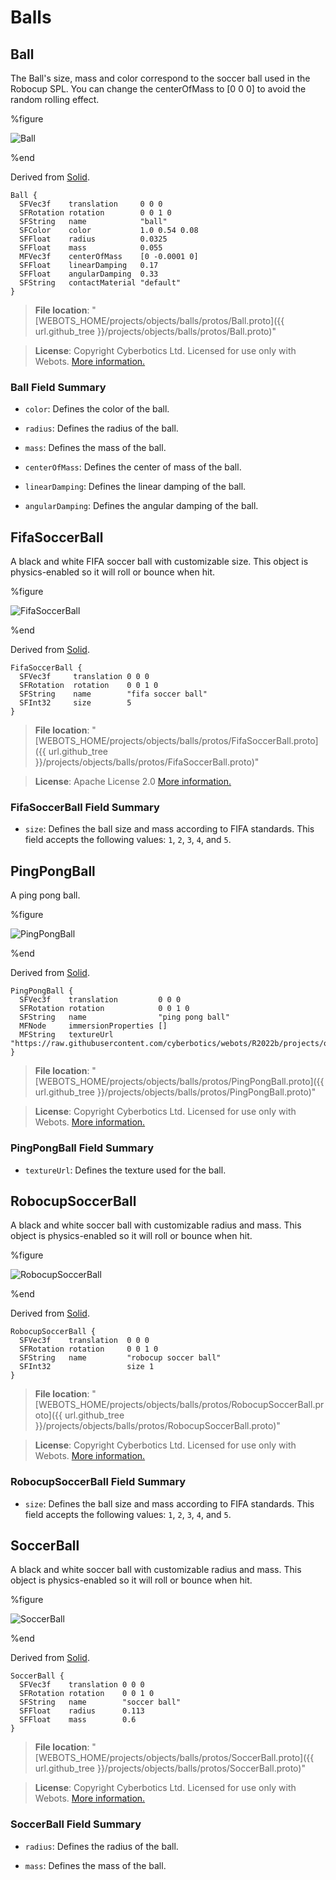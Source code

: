 # Balls

## Ball

The Ball's size, mass and color correspond to the soccer ball used in the Robocup SPL.
You can change the centerOfMass to [0 0 0] to avoid the random rolling effect.

%figure

![Ball](images/objects/balls/Ball/model.thumbnail.png)

%end

Derived from [Solid](../reference/solid.md).

```
Ball {
  SFVec3f    translation     0 0 0
  SFRotation rotation        0 0 1 0
  SFString   name            "ball"
  SFColor    color           1.0 0.54 0.08
  SFFloat    radius          0.0325
  SFFloat    mass            0.055
  MFVec3f    centerOfMass    [0 -0.0001 0]
  SFFloat    linearDamping   0.17
  SFFloat    angularDamping  0.33
  SFString   contactMaterial "default"
}
```

> **File location**: "[WEBOTS\_HOME/projects/objects/balls/protos/Ball.proto]({{ url.github_tree }}/projects/objects/balls/protos/Ball.proto)"

> **License**: Copyright Cyberbotics Ltd. Licensed for use only with Webots.
[More information.](https://cyberbotics.com/webots_assets_license)

### Ball Field Summary

- `color`: Defines the color of the ball.

- `radius`: Defines the radius of the ball.

- `mass`: Defines the mass of the ball.

- `centerOfMass`: Defines the center of mass of the ball.

- `linearDamping`: Defines the linear damping of the ball.

- `angularDamping`: Defines the angular damping of the ball.

## FifaSoccerBall

A black and white FIFA soccer ball with customizable size.
This object is physics-enabled so it will roll or bounce when hit.

%figure

![FifaSoccerBall](images/objects/balls/FifaSoccerBall/model.thumbnail.png)

%end

Derived from [Solid](../reference/solid.md).

```
FifaSoccerBall {
  SFVec3f     translation 0 0 0
  SFRotation  rotation    0 0 1 0
  SFString    name        "fifa soccer ball"
  SFInt32     size        5
}
```

> **File location**: "[WEBOTS\_HOME/projects/objects/balls/protos/FifaSoccerBall.proto]({{ url.github_tree }}/projects/objects/balls/protos/FifaSoccerBall.proto)"

> **License**: Apache License 2.0
[More information.](http://www.apache.org/licenses/LICENSE-2.0)

### FifaSoccerBall Field Summary

- `size`: Defines the ball size and mass according to FIFA standards. This field accepts the following values: `1`, `2`, `3`, `4`, and `5`.

## PingPongBall

A ping pong ball.

%figure

![PingPongBall](images/objects/balls/PingPongBall/model.png)

%end

Derived from [Solid](../reference/solid.md).

```
PingPongBall {
  SFVec3f    translation         0 0 0
  SFRotation rotation            0 0 1 0
  SFString   name                "ping pong ball"
  MFNode     immersionProperties []
  MFString   textureUrl          "https://raw.githubusercontent.com/cyberbotics/webots/R2022b/projects/objects/balls/protos/textures/pingpong_logo.jpg"
}
```

> **File location**: "[WEBOTS\_HOME/projects/objects/balls/protos/PingPongBall.proto]({{ url.github_tree }}/projects/objects/balls/protos/PingPongBall.proto)"

> **License**: Copyright Cyberbotics Ltd. Licensed for use only with Webots.
[More information.](https://cyberbotics.com/webots_assets_license)

### PingPongBall Field Summary

- `textureUrl`: Defines the texture used for the ball.

## RobocupSoccerBall

A black and white soccer ball with customizable radius and mass.
This object is physics-enabled so it will roll or bounce when hit.

%figure

![RobocupSoccerBall](images/objects/balls/RobocupSoccerBall/model.thumbnail.png)

%end

Derived from [Solid](../reference/solid.md).

```
RobocupSoccerBall {
  SFVec3f    translation  0 0 0
  SFRotation rotation     0 0 1 0
  SFString   name         "robocup soccer ball"
  SFInt32                 size 1
}
```

> **File location**: "[WEBOTS\_HOME/projects/objects/balls/protos/RobocupSoccerBall.proto]({{ url.github_tree }}/projects/objects/balls/protos/RobocupSoccerBall.proto)"

> **License**: Copyright Cyberbotics Ltd. Licensed for use only with Webots.
[More information.](https://cyberbotics.com/webots_assets_license)

### RobocupSoccerBall Field Summary

- `size`: Defines the ball size and mass according to FIFA standards. This field accepts the following values: `1`, `2`, `3`, `4`, and `5`.

## SoccerBall

A black and white soccer ball with customizable radius and mass.
This object is physics-enabled so it will roll or bounce when hit.

%figure

![SoccerBall](images/objects/balls/SoccerBall/model.thumbnail.png)

%end

Derived from [Solid](../reference/solid.md).

```
SoccerBall {
  SFVec3f    translation 0 0 0
  SFRotation rotation    0 0 1 0
  SFString   name        "soccer ball"
  SFFloat    radius      0.113
  SFFloat    mass        0.6
}
```

> **File location**: "[WEBOTS\_HOME/projects/objects/balls/protos/SoccerBall.proto]({{ url.github_tree }}/projects/objects/balls/protos/SoccerBall.proto)"

> **License**: Copyright Cyberbotics Ltd. Licensed for use only with Webots.
[More information.](https://cyberbotics.com/webots_assets_license)

### SoccerBall Field Summary

- `radius`: Defines the radius of the ball.

- `mass`: Defines the mass of the ball.

